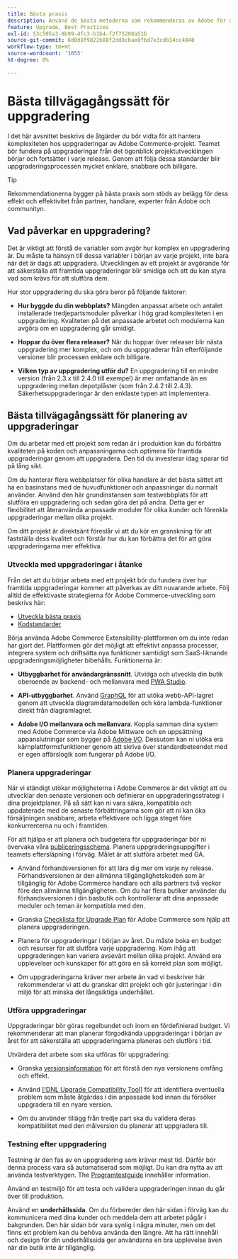 ```yaml
---
title: Bästa praxis
description: Använd de bästa metoderna som rekommenderas av Adobe för att hantera uppgraderingsprocessen för dina Adobe Commerce-projekt.
feature: Upgrade, Best Practices
exl-id: 53c505a3-8b99-4fc3-b1b4-f2f75208a51b
source-git-commit: 8d0d8f9822b88f2dd8cbae8f6d7e3cdb14cc4848
workflow-type: tm+mt
source-wordcount: '1055'
ht-degree: 0%

---
```


# Bästa tillvägagångssätt för uppgradering

I det här avsnittet beskrivs de åtgärder du bör vidta för att hantera komplexiteten hos uppgraderingar av Adobe Commerce-projekt. Teamet bör fundera på uppgraderingar från det ögonblick projektutvecklingen börjar och fortsätter i varje release. Genom att följa dessa standarder blir uppgraderingsprocessen mycket enklare, snabbare och billigare.

>[!TIP]
>
>Rekommendationerna bygger på bästa praxis som stöds av belägg för dess effekt och effektivitet från partner, handlare, experter från Adobe och communityn.

## Vad påverkar en uppgradering?

Det är viktigt att förstå de variabler som avgör hur komplex en uppgradering är. Du måste ta hänsyn till dessa variabler i början av varje projekt, inte bara när det är dags att uppgradera. Utvecklingen av ett projekt är avgörande för att säkerställa att framtida uppgraderingar blir smidiga och att du kan styra vad som krävs för att slutföra dem.

Hur stor uppgradering du ska göra beror på följande faktorer:

- **Hur byggde du din webbplats?** Mängden anpassat arbete och antalet installerade tredjepartsmoduler påverkar i hög grad komplexiteten i en uppgradering. Kvaliteten på det anpassade arbetet och modulerna kan avgöra om en uppgradering går smidigt.

- **Hoppar du över flera releaser?** När du hoppar över releaser blir nästa uppgradering mer komplex, och om du uppgraderar från efterföljande versioner blir processen enklare och billigare.

- **Vilken typ av uppgradering utför du?** En uppgradering till en mindre version (från 2.3.x till 2.4.0 till exempel) är mer omfattande än en uppgradering mellan depotplåster (som från 2.4.2 till 2.4.3). Säkerhetsuppgraderingar är den enklaste typen att implementera.

## Bästa tillvägagångssätt för planering av uppgraderingar

Om du arbetar med ett projekt som redan är i produktion kan du förbättra kvaliteten på koden och anpassningarna och optimera för framtida uppgraderingar genom att uppgradera. Den tid du investerar idag sparar tid på lång sikt.

Om du hanterar flera webbplatser för olika handlare är det bästa sättet att ha en basinstans med de huvudfunktioner och anpassningar du normalt använder. Använd den här grundinstansen som testwebbplats för att slutföra en uppgradering och sedan göra det på andra. Detta ger er flexibilitet att återanvända anpassade moduler för olika kunder och förenkla uppgraderingar mellan olika projekt.

Om ditt projekt är direktsänt föreslår vi att du kör en granskning för att fastställa dess kvalitet och förstår hur du kan förbättra det för att göra uppgraderingarna mer effektiva.

### Utveckla med uppgraderingar i åtanke

Från det att du börjar arbeta med ett projekt bör du fundera över hur framtida uppgraderingar kommer att påverkas av ditt nuvarande arbete. Följ alltid de effektivaste strategierna för Adobe Commerce-utveckling som beskrivs här:

- [Utveckla bästa praxis](https://developer.adobe.com/commerce/php/best-practices/)
- [Kodstandarder](https://developer.adobe.com/commerce/php/coding-standards/)

Börja använda Adobe Commerce Extensibility-plattformen om du inte redan har gjort det. Plattformen gör det möjligt att effektivt anpassa processer, integrera system och driftsätta nya funktioner samtidigt som SaaS-liknande uppgraderingsmöjligheter bibehålls. Funktionerna är:

- **Utbyggbarhet för användargränssnitt**. Utvidga och utveckla din butik oberoende av backend- och mellanvara med [PWA Studio](https://developer.adobe.com/commerce/pwa-studio/).

- **API-utbyggbarhet**. Använd [GraphQL](https://devdocs.magento.com/guides/v2.4/graphql/index.html) för att utöka webb-API-lagret genom att utveckla diagramdatamodellen och köra lambda-funktioner direkt från diagramlagret.

- **Adobe I/O mellanvara och mellanvara**. Koppla samman dina system med Adobe Commerce via Adobe Mittware och en uppsättning appanslutningar som bygger på [Adobe I/O](https://www.adobe.io/). Dessutom kan ni utöka era kärnplattformsfunktioner genom att skriva över standardbeteendet med er egen affärslogik som fungerar på Adobe I/O.

### Planera uppgraderingar

När vi ständigt utökar möjligheterna i Adobe Commerce är det viktigt att du utvecklar den senaste versionen och definierar en uppgraderingsstrategi i dina projektplaner. På så sätt kan ni vara säkra, kompatibla och uppdaterade med de senaste förbättringarna som gör att ni kan öka försäljningen snabbare, arbeta effektivare och ligga steget före konkurrenterna nu och i framtiden.

För att hjälpa er att planera och budgetera för uppgraderingar bör ni övervaka våra [publiceringsschema](https://devdocs.magento.com/release). Planera uppgraderingsuppgifter i teamets eftersläpning i förväg. Målet är att slutföra arbetet med GA.

- Använd förhandsversionen för att lära dig mer om varje ny release. Förhandsversionen är den allmänna tillgänglighetskoden som är tillgänglig för Adobe Commerce handlare och alla partners två veckor före den allmänna tillgängligheten. Om du har flera butiker använder du förhandsversionen i din basbutik och kontrollerar att dina anpassade moduler och teman är kompatibla med den.

- Granska [Checklista för Upgrade Plan](https://support.magento.com/hc/en-us/articles/360057968951) för Adobe Commerce som hjälp att planera uppgraderingen.

- Planera för uppgraderingar i början av året. Du måste boka en budget och resurser för att slutföra varje uppgradering. Kom ihåg att uppgraderingen kan variera avsevärt mellan olika projekt. Använd era upplevelser och kunskaper för att göra en så korrekt plan som möjligt.

- Om uppgraderingarna kräver mer arbete än vad vi beskriver här rekommenderar vi att du granskar ditt projekt och gör justeringar i din miljö för att minska det långsiktiga underhållet.

### Utföra uppgraderingar

Uppgraderingar bör göras regelbundet och inom en fördefinierad budget. Vi rekommenderar att man planerar förgodkända uppgraderingar i början av året för att säkerställa att uppgraderingarna planeras och slutförs i tid.

Utvärdera det arbete som ska utföras för uppgradering:

- Granska [versionsinformation](https://devdocs.magento.com/guides/v2.4/release-notes/bk-release-notes.html) för att förstå den nya versionens omfång och effekt.

- Använd [[!DNL Upgrade Compatibility Tool]](../upgrade-compatibility-tool/overview.md) för att identifiera eventuella problem som måste åtgärdas i din anpassade kod innan du försöker uppgradera till en nyare version.

- Om du använder tillägg från tredje part ska du validera deras kompatibilitet med den målversion du planerar att uppgradera till.

### Testning efter uppgradering

Testning är den fas av en uppgradering som kräver mest tid. Därför bör denna process vara så automatiserad som möjligt. Du kan dra nytta av att använda testverktygen. The [Programtestguide](https://developer.adobe.com/commerce/testing/guide/) innehåller information.

Använd en testmiljö för att testa och validera uppgraderingen innan du går över till produktion.

Använd en **underhållssida**. Om du förbereder den här sidan i förväg kan du kommunicera med dina kunder och meddela dem att arbetet pågår i bakgrunden. Den här sidan bör vara synlig i några minuter, men om det finns ett problem kan du behöva använda den längre. Att ha rätt innehåll och design för din underhållssida ger användarna en bra upplevelse även när din butik inte är tillgänglig.
